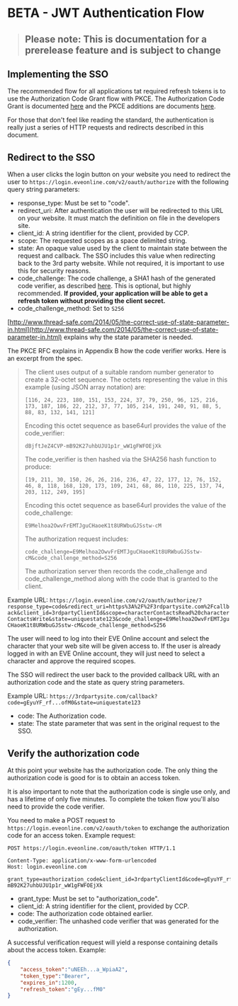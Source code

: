 # BETA - JWT Authentication Flow

>## **Please note**: This is documentation for a prerelease feature and is subject to change

## Implementing the SSO

The recommended flow for all applications tat required refresh tokens is to use the Authorization Code Grant flow with PKCE. The Authorization Code Grant is documented [here](https://tools.ietf.org/html/rfc6749#section-4.1) and the PKCE additions are documents [here](https://tools.ietf.org/html/rfc7636).

For those that don't feel like reading the standard, the authentication is really just a series of HTTP requests and redirects described in this document.

## Redirect to the SSO

When a user clicks the login button on your website you need to redirect the user to `https://login.eveonline.com/v2/oauth/authorize` with the following query string parameters:

- response_type: Must be set to "code".
- redirect_uri: After authentication the user will be redirected to this URL on your website. It must match the definition on file in the developers site.
- client_id: A string identifier for the client, provided by CCP.
- scope: The requested scopes as a space delimited string.
- state: An opaque value used by the client to maintain state between the request and callback. The SSO includes this value when redirecting back to the 3rd party website. While not required, it is important to use this for security reasons.
- code_challenge: The code challenge, a SHA1 hash of the generated code verifier, as described [here](https://tools.ietf.org/html/rfc7636#section-4). This is optional, but highly recommended. **If provided, your application will be able to get a refresh token without providing the client secret.**
- code_challenge_method: Set to `S256`

[http://www.thread-safe.com/2014/05/the-correct-use-of-state-parameter-in.html](http://www.thread-safe.com/2014/05/the-correct-use-of-state-parameter-in.html) explains why the state parameter is needed.

The PKCE RFC explains in Appendix B how the code verifier works. Here is an excerpt from the spec.

>The client uses output of a suitable random number generator to create a 32-octet sequence.  The octets representing the value in this example (using JSON array notation) are:
>
>`[116, 24, 223, 180, 151, 153, 224, 37, 79, 250, 96, 125, 216, 173, 187, 186, 22, 212, 37, 77, 105, 214, 191, 240, 91, 88, 5, 88, 83, 132, 141, 121]`
>
>Encoding this octet sequence as base64url provides the value of the code_verifier:
>
>`dBjftJeZ4CVP-mB92K27uhbUJU1p1r_wW1gFWFOEjXk`
>
>The code_verifier is then hashed via the SHA256 hash function to produce:
>
>`[19, 211, 30, 150, 26, 26, 216, 236, 47, 22, 177, 12, 76, 152, 46, 8, 118, 168, 120, 173, 109, 241, 68, 86, 110, 225, 137, 74, 203, 112, 249, 195]`
>
>Encoding this octet sequence as base64url provides the value of the code_challenge:
>
>`E9Melhoa2OwvFrEMTJguCHaoeK1t8URWbuGJSstw-cM`
>
>The authorization request includes:
>
>`code_challenge=E9Melhoa2OwvFrEMTJguCHaoeK1t8URWbuGJSstw-cM&code_challenge_method=S256`
>
>The authorization server then records the code_challenge and code_challenge_method along with the code that is granted to the client.

Example URL: `https://login.eveonline.com/v2/oauth/authorize/?response_type=code&redirect_uri=https%3A%2F%2F3rdpartysite.com%2Fcallback&client_id=3rdpartyClientId&scope=characterContactsRead%20characterContactsWrite&state=uniquestate123&code_challenge=E9Melhoa2OwvFrEMTJguCHaoeK1t8URWbuGJSstw-cM&code_challenge_method=S256`

The user will need to log into their EVE Online account and select the character that your web site will be given access to. If the user is already logged in with an EVE Online account, they will just need to select a character and approve the required scopes.

The SSO will redirect the user back to the provided callback URL with an authorization code and the state as query string parameters.

Example URL: `https://3rdpartysite.com/callback?code=gEyuYF_rf...ofM0&state=uniquestate123`

- code: The Authorization code.
- state: The state parameter that was sent in the original request to the SSO.

## Verify the authorization code

At this point your website has the authorization code. The only thing the authorization code is good for is to obtain an access token.

It is also important to note that the authorization code is single use only, and has a lifetime of only five minutes. To complete the token flow you'll also need to provide the code verifier.

You need to make a POST request to `https://login.eveonline.com/v2/oauth/token` to exchange the authorization code for an access token. Example request:

```http
POST https://login.eveonline.com/oauth/token HTTP/1.1

Content-Type: application/x-www-form-urlencoded
Host: login.eveonline.com

grant_type=authorization_code&client_id=3rdpartyClientId&code=gEyuYF_rf...ofM0&code_verifier=dBjftJeZ4CVP-mB92K27uhbUJU1p1r_wW1gFWFOEjXk
```

- grant_type: Must be set to "authorization_code".
- client_id: A string identifier for the client, provided by CCP.
- code: The authorization code obtained earlier.
- code_verifier: The unhashed code verifier that was generated for the authorization.

A successful verification request will yield a response containing details about the access token. Example:

```json
{
    "access_token":"uNEEh...a_WpiaA2",
    "token_type":"Bearer",
    "expires_in":1200,
    "refresh_token":"gEy...fM0"
}
```
